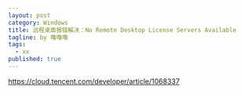 ```yaml
---
layout: post
category: Windows
title: 远程桌面报错解决：No Remote Desktop License Servers Available
tagline: by 噜噜噜
tags: 
  - xx
published: true
---
```




<!--more-->

https://cloud.tencent.com/developer/article/1068337